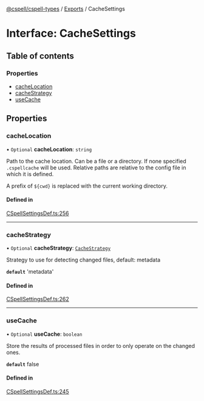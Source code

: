 [@cspell/cspell-types](../README.md) / [Exports](../modules.md) / CacheSettings

# Interface: CacheSettings

## Table of contents

### Properties

- [cacheLocation](CacheSettings.md#cachelocation)
- [cacheStrategy](CacheSettings.md#cachestrategy)
- [useCache](CacheSettings.md#usecache)

## Properties

### cacheLocation

• `Optional` **cacheLocation**: `string`

Path to the cache location. Can be a file or a directory.
If none specified `.cspellcache` will be used.
Relative paths are relative to the config file in which it
is defined.

A prefix of `${cwd}` is replaced with the current working directory.

#### Defined in

[CSpellSettingsDef.ts:256](https://github.com/streetsidesoftware/cspell/blob/5497bd3/packages/cspell-types/src/CSpellSettingsDef.ts#L256)

___

### cacheStrategy

• `Optional` **cacheStrategy**: [`CacheStrategy`](../modules.md#cachestrategy)

Strategy to use for detecting changed files, default: metadata

**`default`** 'metadata'

#### Defined in

[CSpellSettingsDef.ts:262](https://github.com/streetsidesoftware/cspell/blob/5497bd3/packages/cspell-types/src/CSpellSettingsDef.ts#L262)

___

### useCache

• `Optional` **useCache**: `boolean`

Store the results of processed files in order to only operate on the changed ones.

**`default`** false

#### Defined in

[CSpellSettingsDef.ts:245](https://github.com/streetsidesoftware/cspell/blob/5497bd3/packages/cspell-types/src/CSpellSettingsDef.ts#L245)
